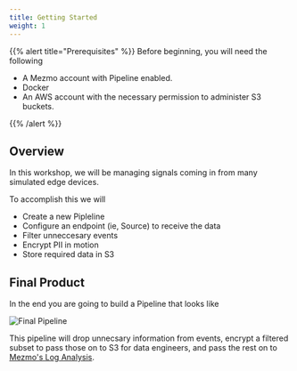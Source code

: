 ```yaml
---
title: Getting Started
weight: 1
---
```


{{% alert title="Prerequisites" %}}
Before beginning, you will need the following

* A Mezmo account with Pipeline enabled.
* Docker
* An AWS account with the necessary permission to administer S3 buckets.

{{% /alert %}}

## Overview

In this workshop, we will be managing signals coming in from many simulated edge devices.

To accomplish this we will

* Create a new Pipleline
* Configure an endpoint (ie, Source) to receive the data
* Filter unneccesary events
* Encrypt PII in motion
* Store required data in S3

## Final Product

In the end you are going to build a Pipeline that looks like

![Final Pipeline](../../images/pipeline_final.png)

This pipeline will drop unnecsary information from events, encrypt a filtered subset to pass those on to S3 for data engineers, and pass the rest on to [Mezmo's Log Analysis](https://www.mezmo.com/log-analysis).
